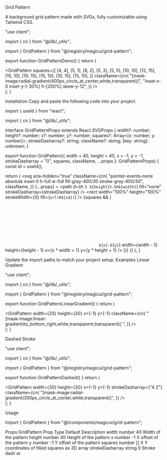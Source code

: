 Grid Pattern

A background grid pattern made with SVGs, fully customizable using Tailwind CSS.

"use client";
 
import { cn } from "@/lib/_utils";

import { GridPattern } from "@/registry/magicui/grid-pattern";
 
export function GridPatternDemo() {
  return (
    <div className="relative flex h-[500px] w-full flex-col items-center justify-center overflow-hidden rounded-lg border bg-background">
      <GridPattern
        squares={[
          [4, 4],
          [5, 1],
          [8, 2],
          [5, 3],
          [5, 5],
          [10, 10],
          [12, 15],
          [15, 10],
          [10, 15],
          [15, 10],
          [10, 15],
          [15, 10],
        ]}
        className={cn(
          "[mask-image:radial-gradient(400px_circle_at_center,white,transparent)]",
          "inset-x-0 inset-y-[-30%] h-[200%] skew-y-12",
        )}
      />
    </div>
  );
}

Installation
Copy and paste the following code into your project.

import { useId } from "react";
 
import { cn } from "@/lib/_utils";

 
interface GridPatternProps extends React.SVGProps<SVGSVGElement> {
  width?: number;
  height?: number;
  x?: number;
  y?: number;
  squares?: Array<[x: number, y: number]>;
  strokeDasharray?: string;
  className?: string;
  [key: string]: unknown;
}
 
export function GridPattern({
  width = 40,
  height = 40,
  x = -1,
  y = -1,
  strokeDasharray = "0",
  squares,
  className,
  ...props
}: GridPatternProps) {
  const id = useId();
 
  return (
    <svg
      aria-hidden="true"
      className={cn(
        "pointer-events-none absolute inset-0 h-full w-full fill-gray-400/30 stroke-gray-400/30",
        className,
      )}
      {...props}
    >
      <defs>
        <pattern
          id={id}
          width={width}
          height={height}
          patternUnits="userSpaceOnUse"
          x={x}
          y={y}
        >
          <path
            d={`M.5 ${height}V.5H${width}`}
            fill="none"
            strokeDasharray={strokeDasharray}
          />
        </pattern>
      </defs>
      <rect width="100%" height="100%" strokeWidth={0} fill={`url(#${id})`} />
      {squares && (
        <svg x={x} y={y} className="overflow-visible">
          {squares.map(([x, y]) => (
            <rect
              strokeWidth="0"
              key={`${x}-${y}`}
              width={width - 1}
              height={height - 1}
              x={x * width + 1}
              y={y * height + 1}
            />
          ))}
        </svg>
      )}
    </svg>
  );
}

Update the import paths to match your project setup.
Examples
Linear Gradient

"use client";
 
import { cn } from "@/lib/_utils";

import { GridPattern } from "@/registry/magicui/grid-pattern";
 
export function GridPatternLinearGradient() {
  return (
    <div className="relative flex size-full items-center justify-center overflow-hidden rounded-lg border bg-background p-20">
      <GridPattern
        width={20}
        height={20}
        x={-1}
        y={-1}
        className={cn(
          "[mask-image:linear-gradient(to_bottom_right,white,transparent,transparent)] ",
        )}
      />
    </div>
  );
}

Dashed Stroke

"use client";
 
import { cn } from "@/lib/_utils";

import { GridPattern } from "@/registry/magicui/grid-pattern";
 
export function GridPatternDashed() {
  return (
    <div className="relative flex size-full items-center justify-center overflow-hidden rounded-lg border bg-background p-20">
      <GridPattern
        width={30}
        height={30}
        x={-1}
        y={-1}
        strokeDasharray={"4 2"}
        className={cn(
          "[mask-image:radial-gradient(300px_circle_at_center,white,transparent)]",
        )}
      />
    </div>
  );
}

Usage

import { GridPattern } from "@/components/magicui/grid-pattern";

<div className="relative h-[500px] w-full overflow-hidden">
  <GridPattern />
</div>

Props
GridPattern
Prop	Type	Default	Description
width	number	40	Width of the pattern
height	number	40	Height of the pattern
x	number	-1	X offset of the pattern
y	number	-1	Y offset of the pattern
squares	number	[]	X Y coordinates of filled squares as 2D array
strokeDasharray	string	0	Stroke dash ar